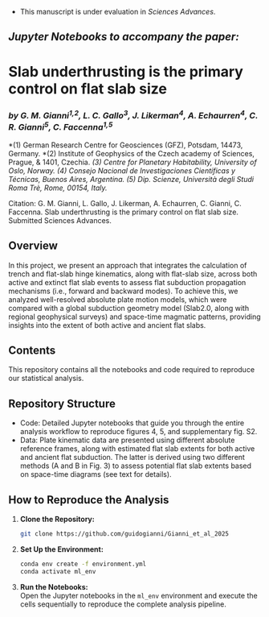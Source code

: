  - This manuscript is under evaluation in *Sciences Advances*.

## ***Jupyter Notebooks to accompany the paper:***
    
# **Slab underthrusting is the primary control on flat slab size**

### *by G. M. Gianni<sup>1</sup><sup>,</sup><sup>2</sup>, L. C. Gallo<sup>3</sup>, J. Likerman<sup>4</sup>, A. Echaurren<sup>4</sup>, C. R. Gianni<sup>5</sup>, C. Faccenna<sup>1</sup><sup>,</sup><sup>5</sup>*


*(1) German Research Centre for Geosciences (GFZ), Potsdam, 14473, Germany. *(2) Institute of Geophysics of the Czech academy of Sciences, Prague, &  1401, Czechia. *(3) Centre for Planetary Habitability, University of Oslo, Norway.* *(4) Consejo Nacional de Investigaciones Científicas y Técnicas, Buenos Aires, Argentina.* *(5) Dip. Scienze, Università degli Studi Roma Trè, Rome, 00154, Italy.* 

Citation: G. M. Gianni, L. Gallo, J. Likerman, A. Echaurren, C. Gianni, C. Faccenna. Slab underthrusting is the primary control on flat slab size. Submitted Sciences Advances.

## Overview 

In this project, we present an approach that integrates the calculation of trench and flat-slab hinge kinematics, along with flat-slab size, across both active and extinct flat slab events to assess flat subduction propagation mechanisms (i.e., forward and backward modes). To achieve this, we analyzed well-resolved absolute plate motion models, which were compared with a global subduction geometry model (Slab2.0, along with regional geophysical surveys) and space-time magmatic patterns, providing insights into the extent of both active and ancient flat slabs. 

## Contents

This repository contains all the notebooks and code required to reproduce our statistical analysis. 

## Repository Structure
 - Code: Detailed Jupyter notebooks that guide you through the entire analysis workflow to reproduce figures 4, 5, and supplementary fig. S2.
 - Data: Plate kinematic data are presented using different absolute reference frames, along with estimated flat slab extents for both active and ancient flat subduction. The latter is derived using two different methods (A and B in Fig. 3) to assess potential flat slab extents based on space-time diagrams (see text for details).

## How to Reproduce the Analysis

1. **Clone the Repository:**  
   ```bash
   git clone https://github.com/guidogianni/Gianni_et_al_2025

2. **Set Up the Environment:**  
   ```bash
   conda env create -f environment.yml
   conda activate ml_env
3. **Run the Notebooks:**  
Open the Jupyter notebooks in the `ml_env` environment and execute the cells sequentially to reproduce the complete analysis pipeline.
